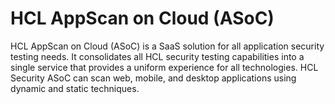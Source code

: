 
# HCL AppScan on Cloud (ASoC)

HCL AppScan on Cloud (ASoC) is a SaaS solution for all application security testing needs. It consolidates all HCL security testing capabilities into a single service that provides a uniform experience for all technologies. HCL Security ASoC can scan web, mobile, and desktop applications using dynamic and static techniques.
